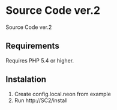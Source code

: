 Source Code ver.2
========

Source Code ver.2


Requirements
------------

Requires PHP 5.4 or higher.

Instalation
------------

1. Create config.local.neon from example
2. Run http://SC2/install

